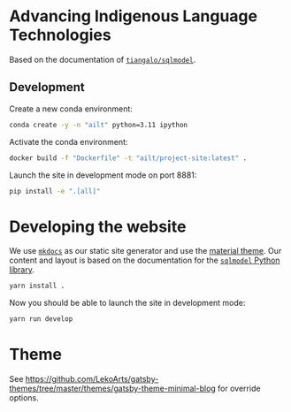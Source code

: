 # Advancing Indigenous Language Technologies

Based on the documentation of [`tiangalo/sqlmodel`](https://github.com/tiangolo/sqlmodel/tree/main/docs).

## Development

Create a new conda environment:

```sh
conda create -y -n "ailt" python=3.11 ipython
```

Activate the conda environment:

```bash
docker build -f "Dockerfile" -t "ailt/project-site:latest" .
```

Launch the site in development mode on port 8881:

```sh
pip install -e ".[all]"
```

# Developing the website

We use [`mkdocs`](https://www.mkdocs.org/) as our static site generator and use the [material theme](https://github.com/squidfunk/mkdocs-material).  Our content and layout is based on the documentation for the [`sqlmodel` Python library](https://github.com/tiangolo/sqlmodel).


```bash
yarn install .
```

Now you should be able to launch the site in development mode:

```bash
yarn run develop
```

# Theme

See https://github.com/LekoArts/gatsby-themes/tree/master/themes/gatsby-theme-minimal-blog for override options.
